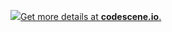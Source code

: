 <a href="https://codescene.io/projects/6740/jobs/latest-successful/results"><img src="https://codescene.io/projects/6740/status.svg" />Get more details at <strong>codescene.io</strong>.</a>
